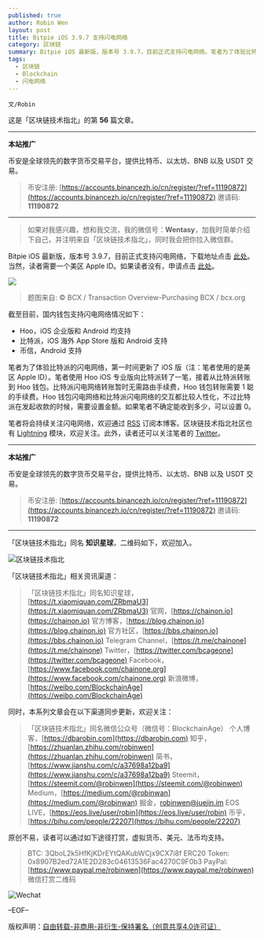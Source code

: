 ```yaml
---
published: true
author: Robin Wen
layout: post
title: Bitpie iOS 3.9.7 支持闪电网络
category: 区块链
summary: Bitpie iOS 最新版，版本号 3.9.7，目前正式支持闪电网络。笔者为了体验比特派的闪电网络，第一时间更新了 iOS 版（注：笔者使用的是美区 Apple ID）。笔者使用 Hoo iOS 专业版向比特派转了一笔，接着从比特派转账到 Hoo 钱包。比特派闪电网络转账暂时无需路由手续费，Hoo 钱包转账需要 1 聪的手续费。Hoo 钱包闪电网络和比特派闪电网络的交互都比较人性化，不过比特派在发起收款的时候，需要设置金额。如果笔者不确定能收到多少，可以设置 0。
tags:
  - 区块链
  - Blockchain
  - 闪电网络
---
```


`文/Robin`

这是「区块链技术指北」的第 **56** 篇文章。

***

**本站推广**

币安是全球领先的数字货币交易平台，提供比特币、以太坊、BNB 以及 USDT 交易。

> 币安注册: [https://accounts.binancezh.io/cn/register/?ref=11190872](https://accounts.binancezh.io/cn/register/?ref=11190872)
> 邀请码: **11190872**

***

> 如果对我感兴趣，想和我交流，我的微信号：**Wentasy**，加我时简单介绍下自己，并注明来自「区块链技术指北」，同时我会把你拉入微信群。

Bitpie iOS 最新版，版本号 3.9.7，目前正式支持闪电网络，下载地址点击 [此处](https://itunes.apple.com/us/app/bitpie-blockchain-wallet/id1168568820?mt=8)。当然，读者需要一个美区 Apple ID。如果读者没有，申请点击 [此处](https://dbarobin.com/2019/03/02/us-apple-id)。

![](https://cdn.dbarobin.com/dGRYEm6.jpg)

> 题图来自: © BCX / Transaction Overview-Purchasing BCX / bcx.org

截至目前，国内钱包支持闪电网络情况如下：

* Hoo，iOS 企业版和 Android 均支持
* 比特派，iOS 海外 App Store 版和 Android 支持
* 币信，Android 支持

笔者为了体验比特派的闪电网络，第一时间更新了 iOS 版（注：笔者使用的是美区 Apple ID）。笔者使用 Hoo iOS 专业版向比特派转了一笔，接着从比特派转账到 Hoo 钱包。比特派闪电网络转账暂时无需路由手续费，Hoo 钱包转账需要 1 聪的手续费。Hoo 钱包闪电网络和比特派闪电网络的交互都比较人性化，不过比特派在发起收款的时候，需要设置金额。如果笔者不确定能收到多少，可以设置 0。

笔者将会持续关注闪电网络，欢迎通过 [RSS](https://dbarobin.com/feed.xm) 订阅本博客。区块链技术指北社区也有 [Lightning](https://bbs.chainon.io/t/lightning) 模块，欢迎关注。此外，读者还可以关注笔者的 [Twitter](https://twitter.com/vrwio)。

***

**本站推广**

币安是全球领先的数字货币交易平台，提供比特币、以太坊、BNB 以及 USDT 交易。

> 币安注册: [https://accounts.binancezh.io/cn/register/?ref=11190872](https://accounts.binancezh.io/cn/register/?ref=11190872)
> 邀请码: **11190872**

***

「区块链技术指北」同名 **知识星球**，二维码如下，欢迎加入。

![区块链技术指北](https://cdn.dbarobin.com/3YzonTR.png)

「区块链技术指北」相关资讯渠道：

> 「区块链技术指北」同名知识星球，[https://t.xiaomiquan.com/ZRbmaU3](https://t.xiaomiquan.com/ZRbmaU3)
> 官网，[https://chainon.io](https://chainon.io)
> 官方博客，[https://blog.chainon.io](https://blog.chainon.io)
> 官方社区，[https://bbs.chainon.io](https://bbs.chainon.io)
> Telegram Channel，[https://t.me/chainone](https://t.me/chainone)
> Twitter，[https://twitter.com/bcageone](https://twitter.com/bcageone)
> Facebook，[https://www.facebook.com/chainone.org](https://www.facebook.com/chainone.org)
> 新浪微博，[https://weibo.com/BlockchainAge](https://weibo.com/BlockchainAge)

同时，本系列文章会在以下渠道同步更新，欢迎关注：

> 「区块链技术指北」同名微信公众号（微信号：BlockchainAge）
> 个人博客，[https://dbarobin.com](https://dbarobin.com)
> 知乎，[https://zhuanlan.zhihu.com/robinwen](https://zhuanlan.zhihu.com/robinwen)
> 简书，[https://www.jianshu.com/c/a37698a12ba9](https://www.jianshu.com/c/a37698a12ba9)
> Steemit，[https://steemit.com/@robinwen](https://steemit.com/@robinwen)
> Medium，[https://medium.com/@robinwan](https://medium.com/@robinwan)
> 掘金，[robinwen@juejin.im](https://juejin.im/user/5673ccae60b2260ee435f89a/posts)
> EOS LIVE，[https://eos.live/user/robin](https://eos.live/user/robin)
> 币乎，[https://bihu.com/people/22207](https://bihu.com/people/22207)

原创不易，读者可以通过如下途径打赏，虚拟货币、美元、法币均支持。

> BTC: 3QboL2k5HfKjKDrEYtQAKubWCjx9CX7i8f
> ERC20 Token: 0x8907B2ed72A1E2D283c04613536Fac4270C9F0b3
> PayPal: [https://www.paypal.me/robinwen](https://www.paypal.me/robinwen)
> 微信打赏二维码

![Wechat](https://cdn.dbarobin.com/SzoNl5b.jpg)

–EOF–

版权声明：[自由转载-非商用-非衍生-保持署名（创意共享4.0许可证）](http://creativecommons.org/licenses/by-nc-nd/4.0/deed.zh)
